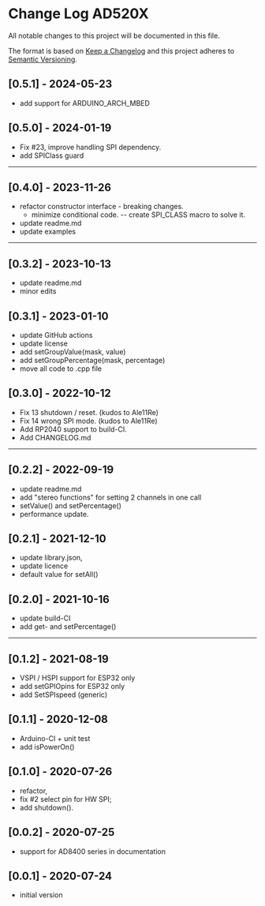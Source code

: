 # Change Log AD520X

All notable changes to this project will be documented in this file.

The format is based on [Keep a Changelog](http://keepachangelog.com/)
and this project adheres to [Semantic Versioning](http://semver.org/).


## [0.5.1] - 2024-05-23
- add support for ARDUINO_ARCH_MBED

## [0.5.0] - 2024-01-19
- Fix #23, improve handling SPI dependency.
- add SPIClass guard

----

## [0.4.0] - 2023-11-26
- refactor constructor interface - breaking changes.
  - minimize conditional code. -- create SPI_CLASS macro to solve it.
- update readme.md
- update examples

----

## [0.3.2] - 2023-10-13
- update readme.md
- minor edits

## [0.3.1] - 2023-01-10
- update GitHub actions
- update license
- add setGroupValue(mask, value)
- add setGroupPercentage(mask, percentage)
- move all code to .cpp file

## [0.3.0] - 2022-10-12
- Fix 13 shutdown / reset. (kudos to Ale11Re)
- Fix 14 wrong SPI mode. (kudos to Ale11Re)
- Add RP2040 support to build-CI.
- Add CHANGELOG.md

----

## [0.2.2] - 2022-09-19
- update readme.md
- add "stereo functions" for setting 2 channels in one call
- setValue() and setPercentage()
- performance update.

## [0.2.1] - 2021-12-10
- update library.json,
- update licence
- default value for setAll()

## [0.2.0] - 2021-10-16
- update build-CI
- add get- and setPercentage()

----

## [0.1.2] - 2021-08-19
- VSPI / HSPI support for ESP32 only
- add setGPIOpins for ESP32 only
- add SetSPIspeed (generic)

## [0.1.1] - 2020-12-08
- Arduino-CI + unit test
- add isPowerOn()

## [0.1.0] - 2020-07-26
- refactor,
- fix #2 select pin for HW SPI;
- add shutdown().

## [0.0.2] - 2020-07-25
- support for AD8400 series in documentation

## [0.0.1] - 2020-07-24
- initial version

